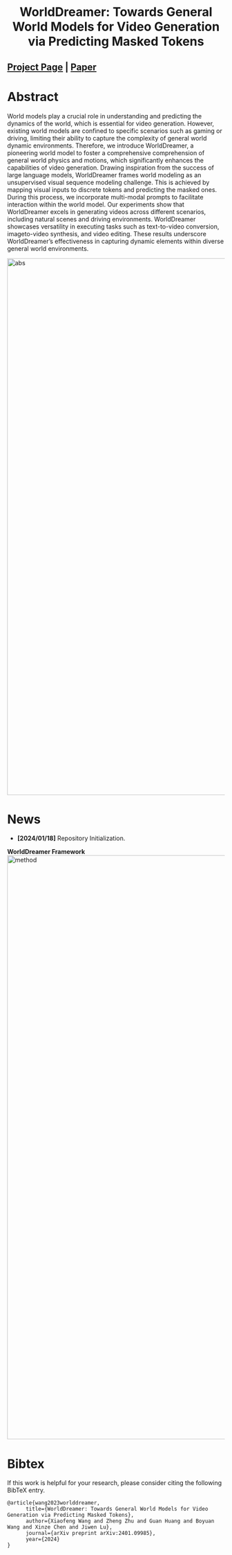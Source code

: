
<div align="center">   
  
# WorldDreamer: Towards General World Models for Video Generation via Predicting Masked Tokens
</div>

 
## [Project Page](https://world-dreamer.github.io) | [Paper](https://arxiv.org/pdf/2401.09985.pdf)

# Abstract 

World models play a crucial role in understanding and predicting the dynamics of the world, which is essential for video generation.
However, existing world models are confined to specific scenarios such as gaming or driving, limiting their ability to capture the complexity
of general world dynamic environments. Therefore, we introduce WorldDreamer, a pioneering world model to foster a comprehensive comprehension 
of general world physics and motions, which significantly enhances the capabilities of video generation. Drawing inspiration from the success 
of large language models, WorldDreamer frames world modeling as an unsupervised visual sequence modeling challenge. This is achieved by mapping 
visual inputs to discrete tokens and predicting the masked ones. During this process, we incorporate multi-modal prompts to facilitate
interaction within the world model. Our experiments show that WorldDreamer excels in generating videos across different scenarios, including 
natural scenes and driving environments. WorldDreamer showcases versatility in executing tasks such as text-to-video conversion, imageto-video 
synthesis, and video editing. These results underscore WorldDreamer’s effectiveness in capturing dynamic elements within diverse general world environments.

<img width="1240" alt="abs" src="https://github.com/JeffWang987/WorldDreamer/assets/49095445/c8572fda-c2e2-450f-a6b1-a6d7ea3a64f4">



# News
- **[2024/01/18]** Repository Initialization.




**WorldDreamer Framework**
<img width="1349" alt="method" src="https://github.com/JeffWang987/WorldDreamer/assets/49095445/0f95bde3-e19a-4b79-9bad-ee22e2cddeb1">



# Bibtex
If this work is helpful for your research, please consider citing the following BibTeX entry.

```
@article{wang2023worlddreamer,
      title={WorldDreamer: Towards General World Models for Video Generation via Predicting Masked Tokens}, 
      author={Xiaofeng Wang and Zheng Zhu and Guan Huang and Boyuan Wang and Xinze Chen and Jiwen Lu},
      journal={arXiv preprint arXiv:2401.09985},
      year={2024}
}
```

